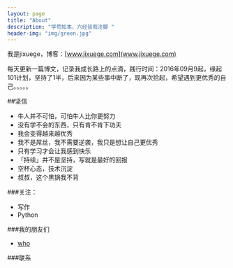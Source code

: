 ```yaml
---
layout: page
title: "About"
description: "学苟知本，六经皆我注脚 "
header-img: "img/green.jpg"
---
```






我是jixuege，博客：[www.jixuege.com](www.jixuege.com)

每天更新一篇博文，记录我成长路上的点滴，践行时间：2016年09月9起，缘起101计划，坚持了1半，后来因为某些事中断了，现再次拾起，希望遇到更优秀的自己。。。。。



##坚信


- 牛人并不可怕，可怕牛人比你更努力
- 没有学不会的东西，只有肯不肯下功夫 
- 我会变得越来越优秀
- 我不是屌丝，我不需要逆袭，我只是想让自己更优秀
- 只有学习才会让我感到快乐
- 「持续」并不是坚持，写就是最好的回报
- 空杯心态，技术沉淀
- 叔叔，这个黑锅我不背


###关注：


- 写作
- Python




###我的朋友们

- [who](写链接地址)

###联系








